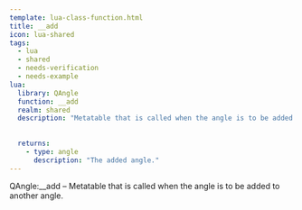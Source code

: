 ```yaml
---
template: lua-class-function.html
title: __add
icon: lua-shared
tags:
  - lua
  - shared
  - needs-verification
  - needs-example
lua:
  library: QAngle
  function: __add
  realm: shared
  description: "Metatable that is called when the angle is to be added to another angle."
  
  
  returns:
    - type: angle
      description: "The added angle."
---
```


<div class="lua__search__keywords">
QAngle:__add &#x2013; Metatable that is called when the angle is to be added to another angle.
</div>
